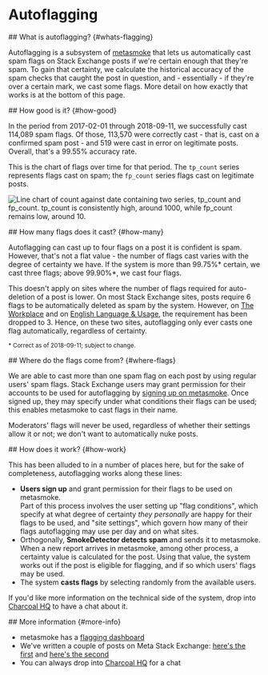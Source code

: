 ---
---

# Autoflagging

<section>
  ## What is autoflagging? {#whats-flagging}
  
  Autoflagging is a subsystem of [metasmoke](https://metasmoke.erwaysoftware.com/) that lets us automatically cast spam flags
  on Stack Exchange posts if we're certain enough that they're spam. To gain that certainty, we calculate the historical
  accuracy of the spam checks that caught the post in question, and - essentially - if they're over a certain mark, we cast
  some flags. More detail on how exactly that works is at the bottom of this page.
</section>

<section>
  ## How good is it? {#how-good}
  
  In the period from 2017-02-01 through 2018-09-11, we successfully cast 114,089 spam flags. Of those, 113,570 were correctly
  cast - that is, cast on a confirmed spam post - and 519 were cast in error on legitimate posts. Overall, that's a 99.55%
  accuracy rate.
  
  This is the chart of flags over time for that period. The `tp_count` series represents flags cast on spam; the `fp_count`
  series flags cast on legitimate posts.
  
  ![Line chart of count against date containing two series, tp_count and fp_count. tp_count is consistently high, around 1000,
    while fp_count remains low, around 10.](https://i.stack.imgur.com/Hcp12.png)
</section>

<section>
  ## How many flags does it cast? {#how-many}
  
  Autoflagging can cast up to four flags on a post it is confident is spam. However, that's not a flat value - the number of
  flags cast varies with the degree of certainty we have. If the system is more than 99.75%* certain, we cast three flags;
  above 99.90%*, we cast four flags.
  
  This doesn't apply on sites where the number of flags required for auto-deletion of a post is lower. On most Stack Exchange
  sites, posts require 6 flags to be automatically deleted as spam by the system. However, on
  [The Workplace](https://workplace.stackexchange.com/) and on [English Language & Usage](https://english.stackexchange.com/),
  the requirement has been dropped to 3. Hence, on these two sites, autoflagging only ever casts one flag automatically, 
  regardless of certainty.
  
  <sup>* Correct as of 2018-09-11; subject to change.</sup>
</section>
 
<section>
  ## Where do the flags come from? {#where-flags}
  
  We are able to cast more than one spam flag on each post by using regular users' spam flags. Stack Exchange users may grant 
  permission for their accounts to be used for autoflagging by
  [signing up on metasmoke](https://metasmoke.erwaysoftware.com/flagging/ocs). Once signed up, they may specify under what 
  conditions their flags can be used; this enables metasmoke to cast flags in their name.
  
  Moderators' flags will never be used, regardless of whether their settings allow it or not; we don't want to automatically
  nuke posts.
</section>

<section>
  ## How does it work? {#how-work}
  
  This has been alluded to in a number of places here, but for the sake of completeness, autoflagging works along these lines:
  
   - **Users sign up** and grant permission for their flags to be used on metasmoke.  
     Part of this process involves the user setting up "flag conditions", which specify at what degree of certainty
     _they personally_ are happy for their flags to be used, and "site settings", which govern how many of their flags
     autoflagging may use per day and on what sites.
   - Orthogonally, **SmokeDetector detects spam** and sends it to metasmoke.  
     When a new report arrives in metasmoke, among other process, a certainty value is calculated for the post. Using that
     value, the system works out if the post is eligible for flagging, and if so which users' flags may be used.
   - The system **casts flags** by selecting randomly from the available users.
   
  If you'd like more information on the technical side of the system, drop into
  [Charcoal HQ](https://chat.stackexchange.com/rooms/11540) to have a chat about it.
</section>

<section>
  ## More information {#more-info}
  
   - metasmoke has a [flagging dashboard](https://metasmoke.erwaysoftware.com/flagging)
   - We've written a couple of posts on Meta Stack Exchange: [here's the first](https://meta.stackexchange.com/q/291301) and
     [here's the second](https://meta.stackexchange.com/q/307585)
   - You can always drop into [Charcoal HQ](https://chat.stackexchange.com/rooms/11540) for a chat
</section>
